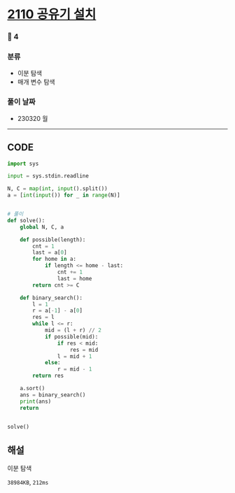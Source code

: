 # [2110 공유기 설치](https://www.acmicpc.net/problem/2110)

### 🥇 4

### 분류

- 이분 탐색
- 매개 변수 탐색

### 풀이 날짜

- 230320 월

---

## CODE

```python
import sys

input = sys.stdin.readline

N, C = map(int, input().split())
a = [int(input()) for _ in range(N)]


# 풀이
def solve():
    global N, C, a

    def possible(length):
        cnt = 1
        last = a[0]
        for home in a:
            if length <= home - last:
                cnt += 1
                last = home
        return cnt >= C

    def binary_search():
        l = 1
        r = a[-1] - a[0]
        res = l
        while l <= r:
            mid = (l + r) // 2
            if possible(mid):
                if res < mid:
                    res = mid
                l = mid + 1
            else:
                r = mid - 1
        return res

    a.sort()
    ans = binary_search()
    print(ans)
    return


solve()

```

## 해설

이분 탐색

`38984KB`, `212ms`
